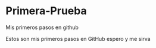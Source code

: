 # Primera-Prueba
Mis primeros pasos en github

Estos son mis primeros pasos en GitHub espero y me sirva
